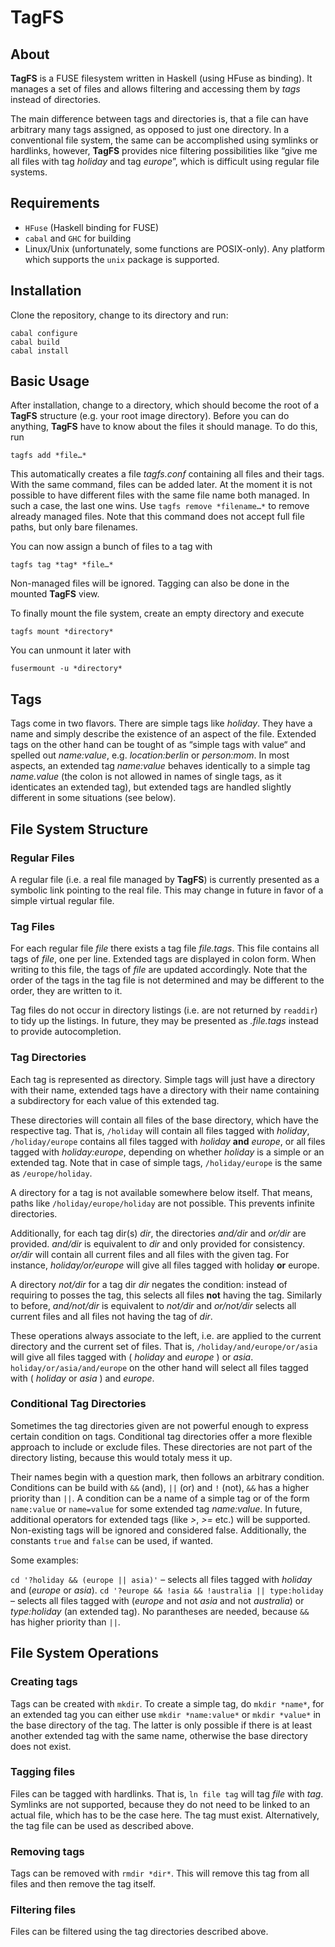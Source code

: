 # TagFS

## About

**TagFS** is a FUSE filesystem written in Haskell (using HFuse as binding). It
manages a set of files and allows filtering and accessing them by *tags* instead
of directories.

The main difference between tags and directories is, that a file can have
arbitrary many tags assigned, as opposed to just one directory. In a
conventional file system, the same can be accomplished using symlinks or
hardlinks, however, **TagFS** provides nice filtering possibilities like “give
me all files with tag *holiday* and tag *europe*”, which is difficult using
regular file systems.

## Requirements

* `HFuse` (Haskell binding for FUSE)
* `cabal` and `GHC` for building
* Linux/Unix (unfortunately, some functions are POSIX-only). Any platform which
  supports the `unix` package is supported.

## Installation

Clone the repository, change to its directory and run:

    cabal configure
    cabal build
    cabal install

## Basic Usage

After installation, change to a directory, which should become the root of a
**TagFS** structure (e.g. your root image directory). Before you can do
anything, **TagFS** have to know about the files it should manage. To do this,
run

    tagfs add *file…*

This automatically creates a file *tagfs.conf* containing all files and their
tags. With the same command, files can be added later. At the moment it is not
possible to have different files with the same file name both managed. In such a
case, the last one wins.
Use `tagfs remove *filename…*` to remove already managed files. Note that this
command does not accept full file paths, but only bare filenames.

You can now assign a bunch of files to a tag with

    tagfs tag *tag* *file…*

Non-managed files will be ignored. Tagging can also be done in the mounted
**TagFS** view.

To finally mount the file system, create an empty directory and execute

    tagfs mount *directory*

You can unmount it later with

    fusermount -u *directory*

## Tags

Tags come in two flavors. There are simple tags like *holiday*. They have a name
and simply describe the existence of an aspect of the file. Extended tags on the
other hand can be tought of as “simple tags with value“ and spelled out
*name:value*, e.g. *location:berlin* or *person:mom*. In most aspects, an
extended tag *name:value* behaves identically to a simple tag *name.value* (the
colon is not allowed in names of single tags, as it identicates an extended
tag), but extended tags are handled slightly different in some situations (see
below).

## File System Structure

### Regular Files

A regular file (i.e. a real file managed by **TagFS**) is currently presented as
a symbolic link pointing to the real file. This may change in future in favor of
a simple virtual regular file.

### Tag Files

For each regular file *file* there exists a tag file *file.tags*. This file
contains all tags of *file*, one per line. Extended tags are displayed in colon
form. When writing to this file, the tags of *file* are updated accordingly.
Note that the order of the tags in the tag file is not determined and may be
different to the order, they are written to it.

Tag files do not occur in directory listings (i.e. are not returned by
`readdir`) to tidy up the listings. In future, they may be presented as
*.file.tags* instead to provide autocompletion.

### Tag Directories

Each tag is represented as directory. Simple tags will just have a directory
with their name, extended tags have a directory with their name containing a
subdirectory for each value of this extended tag.

These directories will contain all files of the base directory, which have the
respective tag. That is, `/holiday` will contain all files tagged with
*holiday*, `/holiday/europe` contains all files tagged with *holiday* **and**
*europe*, or all files tagged with *holiday:europe*, depending on whether
*holiday* is a simple or an extended tag. Note that in case of simple tags,
`/holiday/europe` is the same as `/europe/holiday`.

A directory for a tag is not available somewhere below itself. That means, paths
like `/holiday/europe/holiday` are not possible. This prevents infinite
directories.

Additionally, for each tag dir(s) *dir*, the directories *and/dir* and *or/dir*
are provided. *and/dir* is equivalent to *dir* and only provided for
consistency. *or/dir* will contain all current files and all files with the
given tag. For instance, *holiday/or/europe* will give all files tagged with
holiday **or** europe.

A directory *not/dir* for a tag dir *dir* negates the condition: instead of
requiring to posses the tag, this selects all files **not** having the tag.
Similarly to before, *and/not/dir* is equivalent to *not/dir* and *or/not/dir*
selects all current files and all files not having the tag of *dir*.

These operations always associate to the left, i.e. are applied to the current
directory and the current set of files.
That is, `/holiday/and/europe/or/asia` will give all files tagged with
( *holiday* and *europe* ) or *asia*. `holiday/or/asia/and/europe` on the other
hand will select all files tagged with ( *holiday* or *asia* ) and *europe*.

### Conditional Tag Directories

Sometimes the tag directories given are not powerful enough to express certain
condition on tags. Conditional tag directories offer a more flexible approach to
include or exclude files. These directories are not part of the directory
listing, because this would totaly mess it up.

Their names begin with a question mark, then follows an arbitrary condition.
Conditions can be build with `&&` (and), `||` (or) and `!` (not), `&&` has a
higher priority than `||`.
A condition can be a name of a simple tag or of the form `name:value` or
`name=value` for some extended tag *name:value*. In future, additional operators
for extended tags (like *>*, *>=* etc.) will be supported. Non-existing tags
will be ignored and considered false. Additionally, the constants `true` and
`false` can be used, if wanted.

Some examples:

`cd '?holiday && (europe || asia)'` – selects all files tagged with *holiday*
and (*europe* or *asia*).
`cd '?europe && !asia && !australia || type:holiday` – selects all files tagged
with (*europe* and not *asia* and not *australia*) or *type:holiday* (an
extended tag). No parantheses are needed, because `&&` has higher priority than
`||`.

## File System Operations

### Creating tags

Tags can be created with `mkdir`. To create a simple tag, do `mkdir *name*`, for
an extended tag you can either use `mkdir *name:value*` or `mkdir *value*` in
the base directory of the tag. The latter is only possible if there is at least
another extended tag with the same name, otherwise the base directory does not
exist.

### Tagging files

Files can be tagged with hardlinks. That is, `ln file tag` will tag *file* with
*tag*. Symlinks are not supported, because they do not need to be linked to an
actual file, which has to be the case here. The tag must exist.
Alternatively, the tag file can be used as described above.

### Removing tags

Tags can be removed with `rmdir *dir*`. This will remove this tag from all files and
then remove the tag itself.

### Filtering files

Files can be filtered using the tag directories described above.
